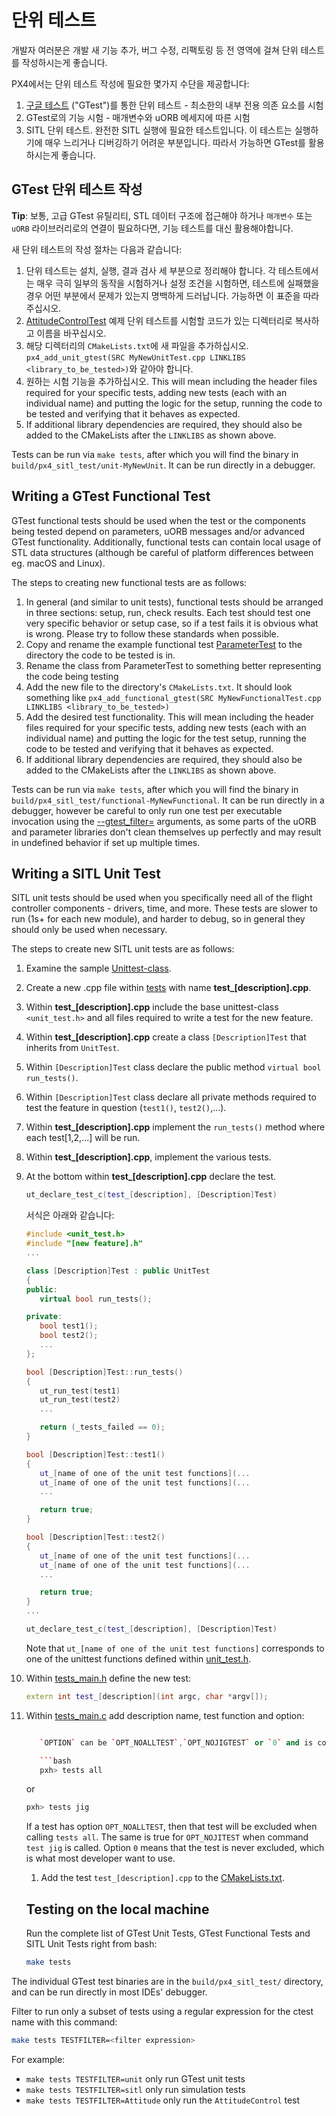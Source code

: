 # 단위 테스트

개발자 여러분은 개발 새 기능 추가, 버그 수정, 리팩토링 등 전 영역에 걸쳐 단위 테스트를 작성하시는게 좋습니다.

PX4에서는 단위 테스트 작성에 필요한 몇가지 수단을 제공합니다:

1. [구글 테스트](https://github.com/google/googletest/blob/master/googletest/docs/primer.md) ("GTest")를 통한 단위 테스트 - 최소한의 내부 전용 의존 요소를 시험
2. GTest로의 기능 시험 - 매개변수와 uORB 메세지에 따른 시험
3. SITL 단위 테스트. 완전한 SITL 실행에 필요한 테스트입니다. 이 테스트는 실행하기에 매우 느리거나 디버깅하기 어려운 부분입니다. 따라서 가능하면 GTest를 활용하시는게 좋습니다.

## GTest 단위 테스트 작성

**Tip**: 보통, 고급 GTest 유틸리티, STL 데이터 구조에 접근해야 하거나 `매개변수` 또는 `uORB` 라이브러리로의 연결이 필요하다면, 기능 테스트를 대신 활용해야합니다.

새 단위 테스트의 작성 절차는 다음과 같습니다:

1. 단위 테스트는 설치, 실행, 결과 검사 세 부분으로 정리해야 합니다. 각 테스트에서는 매우 극히 일부의 동작을 시험하거나 설정 조건을 시험하면, 테스트에 실패했을 경우 어떤 부분에서 문제가 있는지 명백하게 드러납니다. 가능하면 이 표준을 따라주십시오.
2. [AttitudeControlTest](https://github.com/PX4/Firmware/blob/master/src/modules/mc_att_control/AttitudeControl/AttitudeControlTest.cpp) 예제 단위 테스트를 시험할 코드가 있는 디렉터리로 복사하고 이름을 바꾸십시오.
3. 해당 디렉터리의 `CMakeLists.txt`에 새 파일을 추가하십시오. `px4_add_unit_gtest(SRC MyNewUnitTest.cpp LINKLIBS <library_to_be_tested>)`와 같아야 합니다.
4. 원하는 시험 기능을 추가하십시오. This will mean including the header files required for your specific tests, adding new tests (each with an individual name) and putting the logic for the setup, running the code to be tested and verifying that it behaves as expected.
5. If additional library dependencies are required, they should also be added to the CMakeLists after the `LINKLIBS` as shown above.

Tests can be run via `make tests`, after which you will find the binary in `build/px4_sitl_test/unit-MyNewUnit`. It can be run directly in a debugger.

## Writing a GTest Functional Test

GTest functional tests should be used when the test or the components being tested depend on parameters, uORB messages and/or advanced GTest functionality. Additionally, functional tests can contain local usage of STL data structures (although be careful of platform differences between eg. macOS and Linux).

The steps to creating new functional tests are as follows:

1. In general (and similar to unit tests), functional tests should be arranged in three sections: setup, run, check results. Each test should test one very specific behavior or setup case, so if a test fails it is obvious what is wrong. Please try to follow these standards when possible.
2. Copy and rename the example functional test [ParameterTest](https://github.com/PX4/Firmware/blob/master/src/lib/parameters/ParameterTest.cpp) to the directory the code to be tested is in.
3. Rename the class from ParameterTest to something better representing the code being testing
4. Add the new file to the directory's `CMakeLists.txt`. It should look something like `px4_add_functional_gtest(SRC MyNewFunctionalTest.cpp LINKLIBS <library_to_be_tested>)`
5. Add the desired test functionality. This will mean including the header files required for your specific tests, adding new tests (each with an individual name) and putting the logic for the test setup, running the code to be tested and verifying that it behaves as expected.
6. If additional library dependencies are required, they should also be added to the CMakeLists after the `LINKLIBS` as shown above.

Tests can be run via `make tests`, after which you will find the binary in `build/px4_sitl_test/functional-MyNewFunctional`. It can be run directly in a debugger, however be careful to only run one test per executable invocation using the [--gtest_filter=<regex>](https://github.com/google/googletest/blob/master/googletest/docs/advanced.md#running-a-subset-of-the-tests) arguments, as some parts of the uORB and parameter libraries don't clean themselves up perfectly and may result in undefined behavior if set up multiple times.

## Writing a SITL Unit Test

SITL unit tests should be used when you specifically need all of the flight controller components - drivers, time, and more. These tests are slower to run (1s+ for each new module), and harder to debug, so in general they should only be used when necessary.

The steps to create new SITL unit tests are as follows:

1. Examine the sample [Unittest-class](https://github.com/PX4/Firmware/blob/master/src/include/unit_test.h).
2. Create a new .cpp file within [tests](https://github.com/PX4/Firmware/tree/master/src/systemcmds/tests) with name **test_[description].cpp**.
3. Within **test_[description].cpp** include the base unittest-class `<unit_test.h>` and all files required to write a test for the new feature.
4. Within **test_[description].cpp** create a class `[Description]Test` that inherits from `UnitTest`.
5. Within `[Description]Test` class declare the public method `virtual bool run_tests()`.
6. Within `[Description]Test` class declare all private methods required to test the feature in question (`test1()`, `test2()`,...).
7. Within **test_[description].cpp** implement the `run_tests()` method where each test[1,2,...] will be run.
8. Within **test_[description].cpp**, implement the various tests.
9. At the bottom within **test_[description].cpp** declare the test.
    
    ```cpp
    ut_declare_test_c(test_[description], [Description]Test)
    ```
    
    서식은 아래와 같습니다:
    
    ```cpp
    #include <unit_test.h>
    #include "[new feature].h"
    ...
    
    class [Description]Test : public UnitTest
    {
    public:
       virtual bool run_tests();
    
    private:
       bool test1();
       bool test2();
       ...
    };
    
    bool [Description]Test::run_tests()
    {
       ut_run_test(test1)
       ut_run_test(test2)
       ...
    
       return (_tests_failed == 0);
    }
    
    bool [Description]Test::test1()
    {
       ut_[name of one of the unit test functions](...
       ut_[name of one of the unit test functions](...
       ...
    
       return true;
    }
    
    bool [Description]Test::test2()
    {
       ut_[name of one of the unit test functions](...
       ut_[name of one of the unit test functions](...
       ...
    
       return true;
    }
    ...
    
    ut_declare_test_c(test_[description], [Description]Test)
    ```
    
    Note that `ut_[name of one of the unit test functions]` corresponds to one of the unittest functions defined within [unit_test.h](https://github.com/PX4/Firmware/blob/master/src/include/unit_test.h).

10. Within [tests_main.h](https://github.com/PX4/Firmware/blob/master/src/systemcmds/tests/tests_main.h) define the new test:
    
    ```cpp
    extern int test_[description](int argc, char *argv[]);
    ```

11. Within [tests_main.c](https://github.com/PX4/Firmware/blob/master/src/systemcmds/tests/tests_main.c) add description name, test function and option:
    
    ```cpp ... } tests[] = { {... {"[description]", test_[description], OPTION}, ... }

       `OPTION` can be `OPT_NOALLTEST`,`OPT_NOJIGTEST` or `0` and is considered if within px4 shell one of the two commands are called:
    
       ```bash
       pxh> tests all
       ```
       or
    
       ```bash
       pxh> tests jig
       ```
       If a test has option `OPT_NOALLTEST`, then that test will be excluded when calling `tests all`. The same is true for `OPT_NOJITEST` when command `test jig` is called. Option `0` means that the test is never excluded, which is what most developer want to use.
    
    1. Add the test `test_[description].cpp` to the [CMakeLists.txt](https://github.com/PX4/Firmware/blob/master/src/systemcmds/tests/CMakeLists.txt).
    
    
    ## Testing on the local machine
    
    Run the complete list of GTest Unit Tests, GTest Functional Tests and SITL Unit Tests right from bash:
    
    ```bash
    make tests
    

The individual GTest test binaries are in the `build/px4_sitl_test/` directory, and can be run directly in most IDEs' debugger.

Filter to run only a subset of tests using a regular expression for the ctest name with this command:

```bash
make tests TESTFILTER=<filter expression>
```

For example:

- `make tests TESTFILTER=unit` only run GTest unit tests
- `make tests TESTFILTER=sitl` only run simulation tests
- `make tests TESTFILTER=Attitude` only run the `AttitudeControl` test